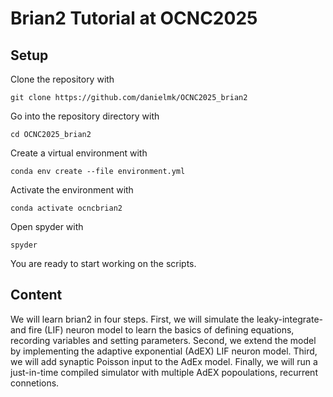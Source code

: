 # Brian2 Tutorial at OCNC2025
## Setup

Clone the repository with 

```
git clone https://github.com/danielmk/OCNC2025_brian2
```

Go into the repository directory with

```
cd OCNC2025_brian2
```

Create a virtual environment with 
```
conda env create --file environment.yml
```

Activate the environment with
```
conda activate ocncbrian2
```

Open spyder with 
```
spyder
```

You are ready to start working on the scripts.

## Content

We will learn brian2 in four steps. First, we will simulate the leaky-integrate-and fire (LIF) neuron model to learn the basics of defining equations, recording variables and setting parameters. Second, we extend the model by implementing the adaptive exponential (AdEX) LIF neuron model. Third, we will add synaptic Poisson input to the AdEx model. Finally, we will run a just-in-time compiled simulator with multiple AdEX popoulations, recurrent connetions.


